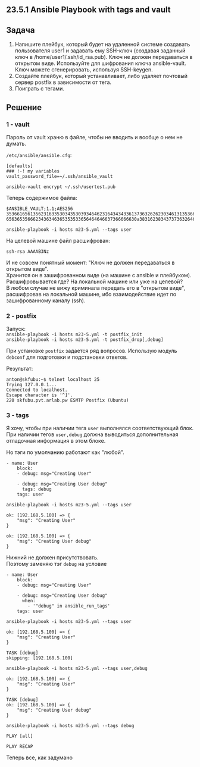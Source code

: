 ## 23.5.1 Ansible Playbook with tags and vault

## Задача 

1. Напишите плейбук, который будет на удаленной системе создавать пользователя user1 и задавать ему SSH-ключ (создавая заданный ключ в /home/user1/.ssh/id_rsa.pub). Ключ не должен передаваться в открытом виде. Используйте для шифрования ключа ansible-vault. Ключ можете сгенерировать, используя SSH-keygen.
2. Создайте плейбук, который устанавливает, либо удаляет почтовый сервер postfix в зависимости от тега.
3. Поиграть с тегами.

## Решение

### 1 - vault

Пароль от vault храню в файле, чтобы не вводить и вообще о нем не думать.

`/etc/ansible/ansible.cfg`:

    [defaults]
    ### !-! my variables
    vault_password_file=~/.ssh/ansible_vault

`ansible-vault encrypt ~/.ssh/usertest.pub`

Теперь содержимое файла:

    $ANSIBLE_VAULT;1.1;AES256
    35366165613562316335303435303934646231643434336137363262623034613135366461323766
    6563653566623436346365353533656464646637366666630a383162383437373632646161326136


`ansible-playbook -i hosts m23-5.yml --tags user`

На целевой машине файл расшифрован:

    ssh-rsa AAAAB3Nz


И не совсем понятный момент: "Ключ не должен передаваться в открытом виде".  
Хранится он в зашифрованном виде (на машине с ansible и плейбуком).  
Расшифровывается где? На локальной машине или уже на целевой?  
В любом случае не вижу криминала передать его в "открытом виде", расшифровав на локальной машине, ибо взаимодействие идет по зашифрованному каналу (ssh).

### 2 - postfix

Запуск:  
`ansible-playbook -i hosts m23-5.yml -t postfix_init`  
`ansible-playbook -i hosts m23-5.yml -t postfix_drop[,debug]`  

При установке `postfix` задается ряд вопросов. Использую модуль `debconf` для подготовки и подстановки ответов.

Результат:

    anton@skfubu:~$ telnet localhost 25
    Trying 127.0.0.1...
    Connected to localhost.
    Escape character is '^]'.
    220 skfubu.pvt.arlab.pw ESMTP Postfix (Ubuntu)


### 3 - tags

Я хочу, чтобы при наличии тега `user` выполнялся соответствующий блок.  
При наличии тегов `user,debug` должна выводиться дополнительная отладочная информация в этом блоке.

Но тэги по умолчанию работают как "любой".

    - name: User
        block: 
        - debug: msg="Creating User"

        - debug: msg="Creating User debug"
          tags: debug
        tags: user

`ansible-playbook -i hosts m23-5.yml --tags user`

    ok: [192.168.5.100] => {
        "msg": "Creating User"
    }

    ok: [192.168.5.100] => {
        "msg": "Creating User debug"
    }

Нижний не должен присутствовать.  
Поэтому заменяю тэг `debug` на условие

    - name: User
        block: 
        - debug: msg="Creating User"

        - debug: msg="Creating User debug"
          when:
            - '"debug" in ansible_run_tags'
        tags: user

`ansible-playbook -i hosts m23-5.yml --tags user`

    ok: [192.168.5.100] => {
        "msg": "Creating User"
    }

    TASK [debug] 
    skipping: [192.168.5.100]

`ansible-playbook -i hosts m23-5.yml --tags user,debug`

    ok: [192.168.5.100] => {
        "msg": "Creating User"
    }

    TASK [debug] 
    ok: [192.168.5.100] => {
        "msg": "Creating User debug"
    }

`ansible-playbook -i hosts m23-5.yml --tags debug`

    PLAY [all] 

    PLAY RECAP 

Теперь все, как задумано
